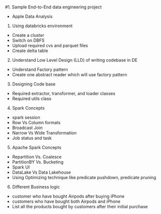 #1. Sample End-to-End data engineering project
- Apple Data Analysis
1. Using databricks environment
  - Create a cluster
  - Switch on DBFS
  - Upload required cvs and parquet files
  - Create delta table

2. Understand Low Level Design (LLD) of writing codebase in DE
  - Understand Factory pattern
  - Create one abstract reader which will use factory pattern

3. Designing Code base
  - Required extractor, transformer, and loader classes
  - Required utils class

4. Spark Concepts
  - spark session
  - Row Vs Column formats
  - Broadcast Join
  - Narrow Vs Wide Transformation
  - Job status and task

5. Apache Spark Concepts
  - Repartition Vs. Coalesce
  - PartitionBY Vs. Bucketing
  - Spark UI
  - DataLake Vs Data Lakehouse
  - Using Optimizing technique like predicate pushdown, predicate pruning

6. Different Business logic
  - customer who have bought Airpods after buying iPhone
  - customers who have bought both Airpods and iPhone
  - List all the products bought by customers after their initial purchase
